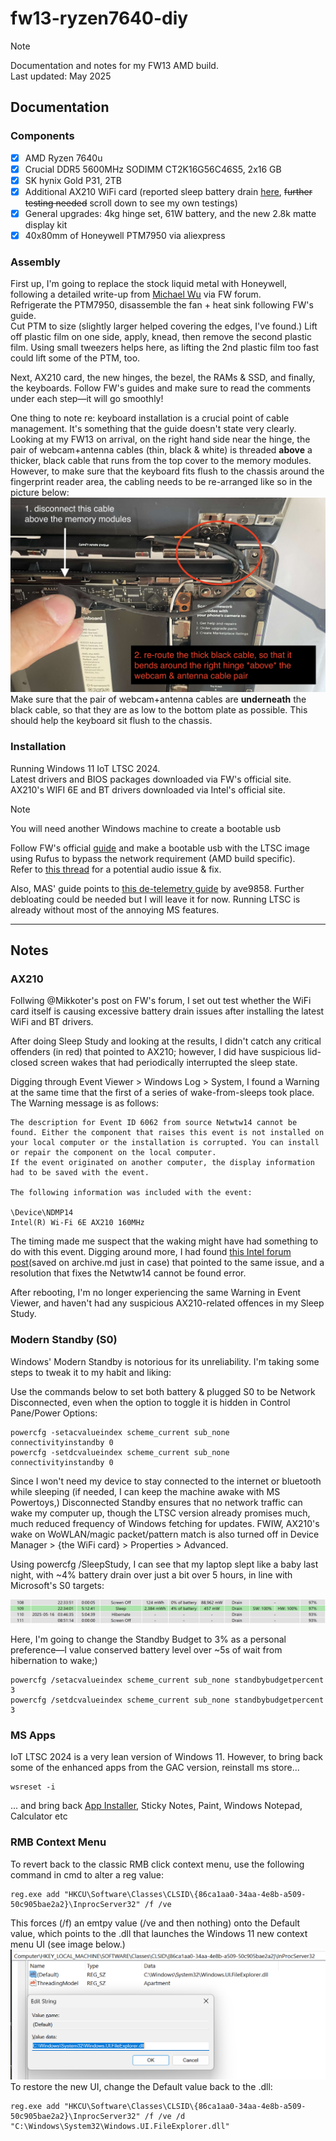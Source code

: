 # fw13-ryzen7640-diy
> [!NOTE]
> Documentation and notes for my FW13 AMD build.\
> Last updated: May 2025

## Documentation

### Components
- [x] AMD Ryzen 7640u
- [x] Crucial DDR5 5600MHz SODIMM CT2K16G56C46S5, 2x16 GB
- [x] SK hynix Gold P31, 2TB
- [x] Additional AX210 WiFi card (reported sleep battery drain [here](https://community.frame.work/t/framework-13-amd-ryzen-ai-sleep-battery-drain-with-intel-ax210-wifi/68959), ~~further testing needed~~ scroll down to see my own testings)
- [x] General upgrades: 4kg hinge set, 61W battery, and the new 2.8k matte display kit
- [x] 40x80mm of Honeywell PTM7950 via aliexpress

### Assembly
First up, I'm going to replace the stock liquid metal with Honeywell, following a detailed write-up from [Michael Wu](https://community.frame.work/t/honeywell-ptm7950-phase-change-thermal-pads-sheets-application-tips-and-results/20245) via FW forum.\
Refrigerate the PTM7950, disassemble the fan + heat sink following FW's guide.\
Cut PTM to size (slightly larger helped covering the edges, I've found.) Lift off plastic film on one side, apply, knead, then remove the second plastic film. Using small tweezers helps here, as lifting the 2nd plastic film too fast could lift some of the PTM, too.

Next, AX210 card, the new hinges, the bezel, the RAMs & SSD, and finally, the keyboards. Follow FW's guides and make sure to read the comments under each step—it will go smoothly!

One thing to note re: keyboard installation is a crucial point of cable management. It's something that the guide doesn't state very clearly.\
Looking at my FW13 on arrival, on the right hand side near the hinge, the pair of webcam+antenna cables (thin, black & white) is threaded **above** a thicker, black cable that runs from the top cover to the memory modules. However, to make sure that the keyboard fits flush to the chassis around the fingerprint reader area, the cabling needs to be re-arranged like so in the picture below:
![re-cabling](https://raw.githubusercontent.com/d-duan/fw13-ryzen7640-diy/refs/heads/main/reroute_cable.jpg)
Make sure that the pair of webcam+antenna cables are **underneath** the black cable, so that they are as low to the bottom plate as possible. This should help the keyboard sit flush to the chassis.

### Installation
Running Windows 11 IoT LTSC 2024.\
Latest drivers and BIOS packages downloaded via FW's official site.\
AX210's WIFI 6E and BT drivers downloaded via Intel's official site.

> [!NOTE]
> You will need another Windows machine to create a bootable usb

Follow FW's official [guide](https://guides.frame.work/Guide/Windows+11+Installation+on+the+Framework+Laptop+13+(AMD+Ryzen%E2%84%A2+Series)/214) and make a bootable usb with the LTSC image using Rufus to bypass the network requirement (AMD build specific).\
Refer to [this thread](https://community.frame.work/t/solved-usb-audio-problems-with-framework-16/60636) for a potential audio issue & fix.

Also, MAS' guide points to [this de-telemetry guide](https://gist.github.com/ave9858/a2153957afb053f7d0e7ffdd6c3dcb89) by ave9858. Further debloating could be needed but I will leave it for now. Running LTSC is already without most of the annoying MS features.

---

## Notes

### AX210

Follwing @Mikkoter's post on FW's forum, I set out test whether the WiFi card itself is causing excessive battery drain issues after installing the latest WiFi and BT drivers.

After doing Sleep Study and looking at the results, I didn't catch any critical offenders (in red) that pointed to AX210; however, I did have suspicious lid-closed screen wakes that had periodically interrupted the sleep state. 

Digging through Event Viewer > Windows Log > System, I found a Warning at the same time that the first of a series of wake-from-sleeps took place. The Warning message is as follows:
```
The description for Event ID 6062 from source Netwtw14 cannot be found. Either the component that raises this event is not installed on your local computer or the installation is corrupted. You can install or repair the component on the local computer.
If the event originated on another computer, the display information had to be saved with the event.

The following information was included with the event: 

\Device\NDMP14
Intel(R) Wi-Fi 6E AX210 160MHz
```
The timing made me suspect that the waking might have had something to do with this event. Digging around more, I had found [this Intel forum post](https://archive.md/Tr9r5)(saved on archive.md just in case) that pointed to the same issue, and a resolution that fixes the Netwtw14 cannot be found error.

After rebooting, I'm no longer experiencing the same Warning in Event Viewer, and haven't had any suspicious AX210-related offences in my Sleep Study.

### Modern Standby (S0)

Windows' Modern Standby is notorious for its unreliability. I'm taking some steps to tweak it to my habit and liking:

Use the commands below to set both battery & plugged S0 to be Network Disconnected, even when the option to toggle it is hidden in Control Pane/Power Options:
```
powercfg -setacvalueindex scheme_current sub_none connectivityinstandby 0
powercfg -setdcvalueindex scheme_current sub_none connectivityinstandby 0
```
Since I won't need my device to stay connected to the internet or bluetooth while sleeping (if needed, I can keep the machine awake with MS Powertoys,) Disconnected Standby ensures that no network traffic can wake my computer up, though the LTSC version already promises much, much reduced frequency of Windows fetching for updates. FWIW, AX210's wake on WoWLAN/magic packet/pattern match is also turned off in Device Manager > {the WiFi card} > Properties > Advanced.

Using powercfg /SleepStudy, I can see that my laptop slept like a baby last night, with ~4% battery drain over just a bit over 5 hours, in line with Microsoft's S0 targets:

![sleepstufy](https://raw.githubusercontent.com/d-duan/fw13-ryzen7640-diy/refs/heads/main/sleepstudy.png)

Here, I'm going to change the Standby Budget to 3% as a personal preference—I value conserved battery level over ~5s of wait from hibernation to wake;)

```
powercfg /setacvalueindex scheme_current sub_none standbybudgetpercent 3
powercfg /setdcvalueindex scheme_current sub_none standbybudgetpercent 3
```

### MS Apps 

IoT LTSC 2024 is a very lean version of Windows 11. However, to bring back some of the enhanced apps from the GAC version, reinstall ms store...
```
wsreset -i
```
... and bring back [App Installer](https://apps.microsoft.com/detail/9nblggh4nns1?hl=en-US&gl=AU), Sticky Notes, Paint, Windows Notepad, Calculator etc


### RMB Context Menu

To revert back to the classic RMB click context menu, use the following command in cmd to alter a reg value:
```
reg.exe add "HKCU\Software\Classes\CLSID\{86ca1aa0-34aa-4e8b-a509-50c905bae2a2}\InprocServer32" /f /ve
```
This forces (/f) an emtpy value (/ve and then nothing) onto the Default value, which points to the .dll that launches the Windows 11 new context menu UI (see image below.)
![Reg location](https://raw.githubusercontent.com/d-duan/fw13-ryzen7640-diy/refs/heads/main/classic%20RMB%20menu.png)
To restore the new UI, change the Default value back to the .dll:
```
reg.exe add "HKCU\Software\Classes\CLSID\{86ca1aa0-34aa-4e8b-a509-50c905bae2a2}\InprocServer32" /f /ve /d "C:\Windows\System32\Windows.UI.FileExplorer.dll"
```
